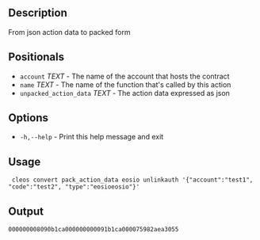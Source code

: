 ## Description
From json action data to packed form

## Positionals
- `account` _TEXT_ - The name of the account that hosts the contract
- `name` _TEXT_ - The name of the function that's called by this action
- `unpacked_action_data` _TEXT_ - The action data expressed as json

## Options

- `-h,--help` - Print this help message and exit

## Usage
```shell
 cleos convert pack_action_data eosio unlinkauth '{"account":"test1", "code":"test2", "type":"eosioeosio"}'
```

## Output


```console
000000008090b1ca000000000091b1ca000075982aea3055
```
